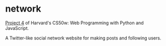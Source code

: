 # network

[Project 4](https://cs50.harvard.edu/web/2020/projects/4/network/) of Harvard's CS50w: Web Programming with Python and JavaScript.

A Twitter-like social network website for making posts and following users.
